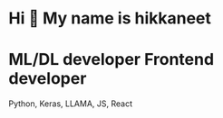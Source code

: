 Hi 👋
My name is hikkaneet
==========================
ML/DL developer
Frontend developer
==========================
Python, Keras, LLAMA, JS, React
